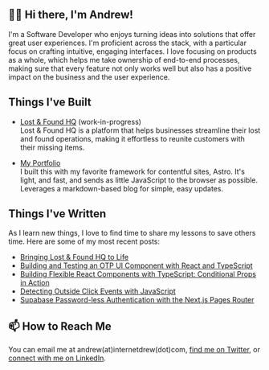 ## 👋🏾 Hi there, I'm Andrew!

I'm a Software Developer who enjoys turning ideas into solutions that offer great user experiences. I'm proficient across the stack, with a particular focus on crafting intuitive, engaging interfaces. I love focusing on products as a whole, which helps me take ownership of end-to-end processes, making sure that every feature not only works well but also has a positive impact on the business and the user experience.

## Things I've Built
- [Lost & Found HQ](https://github.com/internetdrew/lost-and-found-hq) (work-in-progress)<br/>Lost & Found HQ is a platform that helps businesses streamline their lost and found operations, making it effortless to reunite customers with their missing items.

- [My Portfolio](https://github.com/internetdrew/portfolio-v3)
<br> I built this with my favorite framework for contentful sites, Astro. It's light, and fast, and sends as little JavaScript to the browser as possible. Leverages a markdown-based blog for simple, easy updates.

## Things I've Written
As I learn new things, I love to find time to share my lessons to save others time. Here are some of my most recent posts:

- [Bringing Lost & Found HQ to Life](https://www.internetdrew.com/blog/bringing-lost-and-found-hq-to-life)
- [Building and Testing an OTP UI Component with React and TypeScript](https://www.internetdrew.com/blog/building-testing-otp-ui-component-react-typescript)
- [Building Flexible React Components with TypeScript: Conditional Props in Action](https://www.internetdrew.com/blog/typescript-conditional-props)
- [Detecting Outside Click Events with JavaScript](https://www.internetdrew.com/blog/detecting-outside-click-events-with-javascript)
- [Supabase Password-less Authentication with the Next.js Pages Router](https://www.internetdrew.com/blog/supabase-password-less-authentication-with-nextjs-pages-router)

## 📫 How to Reach Me
You can email me at andrew(at)internetdrew(dot)com, [find me on Twitter](https://twitter.com/_internetdrew), or [connect with me on LinkedIn](https://www.linkedin.com/in/internetdrew/).

<!---
internetdrew/internetdrew is a ✨ special ✨ repository because its `README.md` (this file) appears on your GitHub profile.
You can click the Preview link to take a look at your changes.
--->
